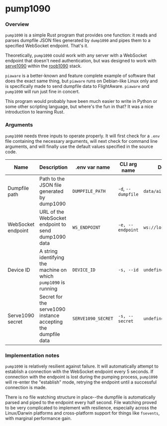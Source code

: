 # pump1090

### Overview

`pump1090` is a simple Rust program that provides one function: it reads and parses dumpfile JSON files generated by `dump1090` and pipes them to a specified WebSocket endpoint. That's it.

Theoretically, `pump1090` could work with any server with a WebSocket endpoint that doesn't need authentication, but was designed to work with [serve1090](https://github.com/robertsteilberg/roob1090/tree/master/packages/serve1090) within the [roob1090](https://github.com/robertsteilberg/roob1090) stack.

`piaware` is a better-known and feature complete example of software that does the exact same thing, but `piaware` runs on Debian-like Linux only and is specifically made to send dumpfile data to FlightAware. `piaware` and `pump1090` will run just fine in concert.

This program would probably have been much easier to write in Python or some other scripting language, but where's the fun in that? It was a nice introduction to learning Rust.

### Arguments

`pump1090` needs three inputs to operate properly. It will first check for a `.env` file containing the necessary arguments, will next check for command line arguments, and will finally use the default values specified in the source code.

| Name | Description | .env var name | CLI arg name | Default value |
|--------------------|---------------------------------------------------------------|--------------------|--------------------|----------------------------|
| Dumpfile path | Path to the JSON file generated by dump1090 | `DUMPFILE_PATH` | `-d`, `--dumpfile` | `data/aircraft.sjon` |
| WebSocket endpoint | URL of the WebSocket endpoint to send dump1090 data | `WS_ENDPOINT` | `-e, --endpoint` | `ws://localhost:3000/pump` |
| Device ID | A string identifying the machine on which `pump1090` is running | `DEVICE_ID` | `-s, --id` | `undefined` |
| Serve1090 secret | Secret for the serve1090 instance accepting the dumpfile data | `SERVE1090_SECRET` | `-s, --secret` | `undefined` |

### Implementation notes

`pump1090` is relatively resilient against failure. It will automatically attempt to establish a connection with the WebSocket endpoint every 5 seconds. If connection with the endpoint is lost during the pumping process, `pump1090` will re-enter the "establish" mode, retrying the endpoint until a successful connection is made.

There is no file watching structure in place--the dumpfile is automatically parsed and piped to the endpoint every half second. File watching proved to be very complicated to implement with resilience, especially across the Linux/Darwin platforms and cross-platform support for things like `fsevents`, with marginal performance gain.
